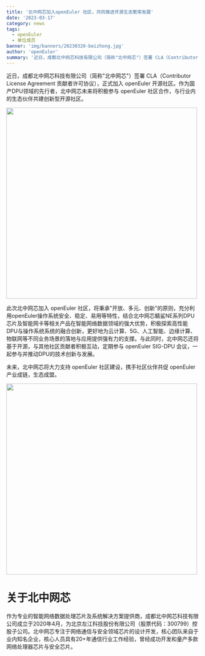 ```yaml
---
title: '北中网芯加入openEuler 社区，共同推进开源生态繁荣发展'
date: '2023-03-17'
category: news
tags:
  - openEuler
  - 单位成员
banner: 'img/banners/20230320-beizhong.jpg'
author: 'openEuler'
summary: '近日，成都北中网芯科技有限公司（简称"北中网芯"）签署 CLA（Contributor License Agreement 贡献者许可协议），正式加入 openEuler社区。'
---
```



近日，成都北中网芯科技有限公司（简称"北中网芯"）签署 CLA（Contributor
License Agreement 贡献者许可协议），正式加入 openEuler
开源社区。作为国产DPU领域的先行者，北中网芯未来将积极参与 openEuler
社区合作，与行业内的生态伙伴共建创新型开源社区。 



<img src="./media/image1.png" width="500" >

此次北中网芯加入 openEuler
社区，将秉承"开放、多元、创新"的原则，充分利用openEuler操作系统安全、稳定、易用等特性，结合北中网芯鲭鲨NE系列DPU芯片及智能网卡等相关产品在智能网络数据领域的强大优势，积极探索高性能DPU与操作系统系统的融合创新，更好地为云计算、5G、人工智能、边缘计算、物联网等不同业务场景的落地与应用提供强有力的支撑。与此同时，北中网芯还将基于开源，与其他社区贡献者积极互动，定期参与
openEuler SIG-DPU 会议，一起参与并推动DPU的技术创新与发展。

未来，北中网芯将大力支持 openEuler 社区建设，携手社区伙伴共促 openEuler
产业成链，生态成盟。  

<img src="./media/image2.png" width="500" >


# 关于北中网芯

作为专业的智能网络数据处理芯片及系统解决方案提供商，成都北中网芯科技有限公司成立于2020年4月，为北京左江科技股份有限公司（股票代码：300799）控股子公司。北中网芯专注于网络通信与安全领域芯片的设计开发，核心团队来自于业内知名企业，核心人员具有20+年通信行业工作经验，曾经成功开发和量产多款网络处理器芯片与安全芯片。
